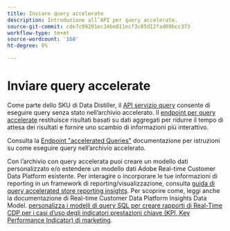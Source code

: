 ```yaml
---
title: Inviare query accelerate
description: Introduzione all’API per query accelerate.
source-git-commit: cde7c99291ec34be811ecf3c85d12fad09bcc373
workflow-type: tm+mt
source-wordcount: '168'
ht-degree: 0%

---
```


# Inviare query accelerate

Come parte dello SKU di Data Distiller, il [API servizio query](https://developer.adobe.com/experience-platform-apis/references/query-service/) consente di eseguire query senza stato nell’archivio accelerato. Il [endpoint per query accelerate](https://developer.adobe.com/experience-platform-apis/references/query-service/#tag/Accelerated-Queries) restituisce risultati basati su dati aggregati per ridurre il tempo di attesa dei risultati e fornire uno scambio di informazioni più interattivo.

Consulta la [Endpoint &quot;accelerated Queries&quot;](../../api/accelerated-queries.md) documentazione per istruzioni su come eseguire query nell’archivio accelerato.

Con l’archivio con query accelerata puoi creare un modello dati personalizzato e/o estendere un modello dati Adobe Real-time Customer Data Platform esistente. Per interagire o incorporare le tue informazioni di reporting in un framework di reporting/visualizzazione, consulta [guida di query accelerated store reporting insights](./reporting-insights-data-model.md). Per scoprire come, leggi anche la documentazione di Real-time Customer Data Platform Insights Data Model. [personalizza i modelli di query SQL per creare rapporti di Real-Time CDP per i casi d’uso degli indicatori prestazioni chiave (KPI, Key Performance Indicator) di marketing](../../../dashboards/cdp-insights-data-model.md).
